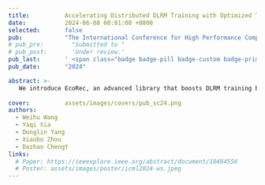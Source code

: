 ```yaml
---
title:          Accelerating Distributed DLRM Training with Optimized TT Decomposition and Micro-Batching
date:           2024-06-08 00:01:00 +0800
selected:       false
pub:            "The International Conference for High Performance Computing, Networking, Storage, and Analysis (SC)"
# pub_pre:        "Submitted to "
# pub_post:       'Under review.'
pub_last:       ' <span class="badge badge-pill badge-custom badge-primary">Conference</span><span class="badge badge-pill badge-custom badge-danger">CCF-A</span>'
pub_date:       "2024"

abstract: >-
   We introduce EcoRec, an advanced library that boosts DLRM training by integrating TT decomposition with distributed training.
  
cover:          assets/images/covers/pub_sc24.png
authors:
  - Weihu Wang
  - Yaqi Xia
  - Donglin Yang
  - Xiaobo Zhou
  - Dazhao Cheng†
links:
  # Paper: https://ieeexplore.ieee.org/abstract/document/10494556
  # Poster: assets/images/poster/icml2024-ws.jpeg
---
```

